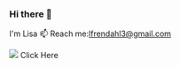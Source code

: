 ### Hi there 👋

I'm Lisa
📫 Reach me:lfrendahl3@gmail.com

<img src='https://bcert.me/bc/html/img/badges/generated/badge-17103.png'>
<a src='https://bcert.me/sfvmbcmyq'> Click Here </a>
<!--
**lfrendahl/lfrendahl** is a ✨ _special_ ✨ repository because its `README.md` (this file) appears on your GitHub profile.

Here are some ideas to get you started:


BIO
Live: Georgia
📫 Reach me:lfrendahl3@gmail.com
⚙️ In daily work I use Javascript


- 🔭 I’m currently working on ...
- 🌱 I’m currently learning ...
- 👯 I’m looking to collaborate on ...
- 🤔 I’m looking for help with ...
- 💬 Ask me about ...
- 📫 How to reach me: ...
- 😄 Pronouns: ...
- ⚡ Fun fact: ...
-->
